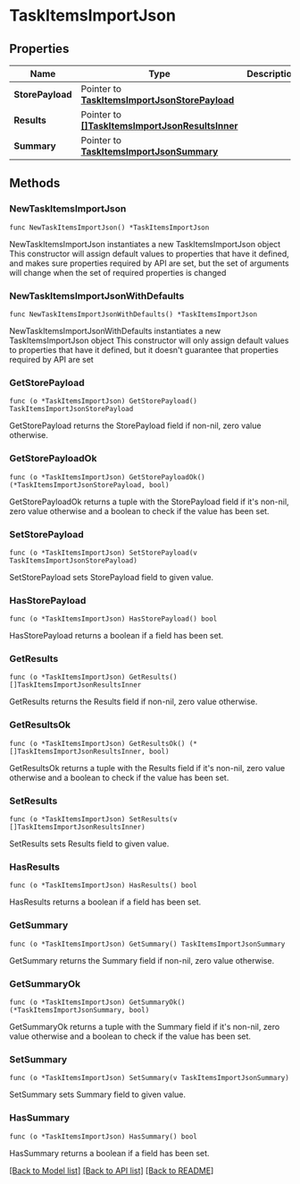 # TaskItemsImportJson

## Properties

Name | Type | Description | Notes
------------ | ------------- | ------------- | -------------
**StorePayload** | Pointer to [**TaskItemsImportJsonStorePayload**](TaskItemsImportJsonStorePayload.md) |  | [optional] 
**Results** | Pointer to [**[]TaskItemsImportJsonResultsInner**](TaskItemsImportJsonResultsInner.md) |  | [optional] 
**Summary** | Pointer to [**TaskItemsImportJsonSummary**](TaskItemsImportJsonSummary.md) |  | [optional] 

## Methods

### NewTaskItemsImportJson

`func NewTaskItemsImportJson() *TaskItemsImportJson`

NewTaskItemsImportJson instantiates a new TaskItemsImportJson object
This constructor will assign default values to properties that have it defined,
and makes sure properties required by API are set, but the set of arguments
will change when the set of required properties is changed

### NewTaskItemsImportJsonWithDefaults

`func NewTaskItemsImportJsonWithDefaults() *TaskItemsImportJson`

NewTaskItemsImportJsonWithDefaults instantiates a new TaskItemsImportJson object
This constructor will only assign default values to properties that have it defined,
but it doesn't guarantee that properties required by API are set

### GetStorePayload

`func (o *TaskItemsImportJson) GetStorePayload() TaskItemsImportJsonStorePayload`

GetStorePayload returns the StorePayload field if non-nil, zero value otherwise.

### GetStorePayloadOk

`func (o *TaskItemsImportJson) GetStorePayloadOk() (*TaskItemsImportJsonStorePayload, bool)`

GetStorePayloadOk returns a tuple with the StorePayload field if it's non-nil, zero value otherwise
and a boolean to check if the value has been set.

### SetStorePayload

`func (o *TaskItemsImportJson) SetStorePayload(v TaskItemsImportJsonStorePayload)`

SetStorePayload sets StorePayload field to given value.

### HasStorePayload

`func (o *TaskItemsImportJson) HasStorePayload() bool`

HasStorePayload returns a boolean if a field has been set.

### GetResults

`func (o *TaskItemsImportJson) GetResults() []TaskItemsImportJsonResultsInner`

GetResults returns the Results field if non-nil, zero value otherwise.

### GetResultsOk

`func (o *TaskItemsImportJson) GetResultsOk() (*[]TaskItemsImportJsonResultsInner, bool)`

GetResultsOk returns a tuple with the Results field if it's non-nil, zero value otherwise
and a boolean to check if the value has been set.

### SetResults

`func (o *TaskItemsImportJson) SetResults(v []TaskItemsImportJsonResultsInner)`

SetResults sets Results field to given value.

### HasResults

`func (o *TaskItemsImportJson) HasResults() bool`

HasResults returns a boolean if a field has been set.

### GetSummary

`func (o *TaskItemsImportJson) GetSummary() TaskItemsImportJsonSummary`

GetSummary returns the Summary field if non-nil, zero value otherwise.

### GetSummaryOk

`func (o *TaskItemsImportJson) GetSummaryOk() (*TaskItemsImportJsonSummary, bool)`

GetSummaryOk returns a tuple with the Summary field if it's non-nil, zero value otherwise
and a boolean to check if the value has been set.

### SetSummary

`func (o *TaskItemsImportJson) SetSummary(v TaskItemsImportJsonSummary)`

SetSummary sets Summary field to given value.

### HasSummary

`func (o *TaskItemsImportJson) HasSummary() bool`

HasSummary returns a boolean if a field has been set.


[[Back to Model list]](../README.md#documentation-for-models) [[Back to API list]](../README.md#documentation-for-api-endpoints) [[Back to README]](../README.md)


